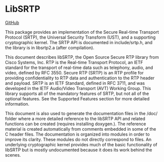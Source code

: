 # LibSRTP
[GitHub](https://github.com/cisco/libsrtp)

This package provides an implementation of the Secure Real-time Transport Protocol
 (SRTP), the Universal Security Transform (UST), and a supporting cryptographic 
 kernel. The SRTP API is documented in include/srtp.h, and the library is in 
 libsrtp2.a (after compilation).

This document describes libSRTP, the Open Source Secure RTP library from 
Cisco Systems, Inc. RTP is the Real-time Transport Protocol, an IETF standard 
for the transport of real-time data such as telephony, audio, and video, 
defined by RFC 3550. Secure RTP (SRTP) is an RTP profile for providing 
confidentiality to RTP data and authentication to the RTP header and payload. 
SRTP is an IETF Standard, defined in RFC 3711, and was developed in the 
IETF Audio/Video Transport (AVT) Working Group. This library supports 
all of the mandatory features of SRTP, but not all of the optional features. 
See the Supported Features section for more detailed information.

This document is also used to generate the documentation files in the /doc/ 
folder where a more detailed reference to the libSRTP API and related functions 
can be created (requires installing doxygen.). The reference material is created 
automatically from comments embedded in some of the C header files. 
The documentation is organized into modules in order to improve its clarity. 
These modules do not directly correspond to files. An underlying cryptographic 
kernel provides much of the basic functionality of libSRTP but is mostly 
undocumented because it does its work behind the scenes.

